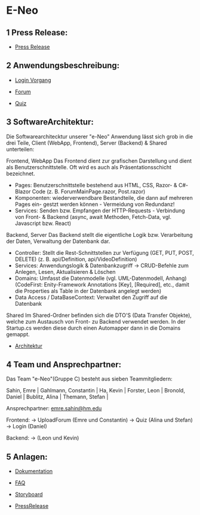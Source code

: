 # E-Neo

## 1 Press Release:

- [Press Release](https://gitlab.lrz.de/seii_sose_2021/project_c/-/blob/master/Dokumentation/LMU_TEAM_C_PR.pdf)

## 2 Anwendungsbeschreibung:

- [Login Vorgang](Dokumentation/Login_Ablauf.pdf)

- [Forum](Dokumentation/UploadForum_Ablauf.pdf)

- [Quiz](Dokumentation/Quiz_Ablauf.pdf)

## 3 SoftwareArchitektur:

Die Softwarearchitecktur unserer "e-Neo" Anwendung lässt sich grob in die drei Teile, 
Client (WebApp, Frontend), Server (Backend) & Shared unterteilen:

Frontend, WebApp
Das Frontend dient zur grafischen Darstellung und dient als Benutzerschnittstelle. 
Oft wird es auch als Präsentationsschicht bezeichnet. 

- Pages: Benutzerschnittstelle bestehend aus HTML, CSS, Razor- & C#-Blazor Code 
         (z. B. ForumMainPage.razor, Post.razor)
- Komponenten: wiederverwendbare Bestandteile, die dann auf mehreren Pages ein-
               gestzt werden können - Vermeidung von Redundanz!
- Services: Senden bzw. Empfangen der HTTP-Requests - Verbindung von Front- 
            & Backend (async, await Methoden, Fetch-Data, vgl. Javascript bzw. React)


Backend, Server
Das Backend stellt die eigentliche Logik bzw. Verarbeitung der Daten, 
Verwaltung der Datenbank dar.

- Controller: Stellt die Rest-Schnittstellen zur Verfügung (GET, PUT, POST, DELETE) 
              (z. B. api/Definition, api/VideoDefinition)
- Services: Anwendungslogik & Datenbankzugriff 
            -> CRUD-Befehle zum Anlegen, Lesen, Aktualisieren & Löschen
- Domains: Umfasst die Datenmodelle (vgl. UML-Datenmodell, Anhang)
           (CodeFirst: Enity-Framework Annotations [Key], [Required], etc.,
            damit die Properties als Table in der Datenbank angelegt werden)
- Data Access / DataBaseContext: Verwaltet den Zugriff auf die Datenbank


Shared
Im Shared-Ordner befinden sich die DTO'S (Data Transfer Objekte), welche zum Austausch von 
Front- zu Backend verwendet werden. 
In der Startup.cs werden diese durch einen Automapper dann in die Domains gemappt.


- [Architektur](Dokumentation/architecktur.pdf)

## 4 Team und Ansprechpartner:

Das Team "e-Neo"(Gruppe C) besteht aus sieben Teammitgliedern:

Sahin, Emre |
Gahlmann, Constantin |
Ha, Kevin |
Forster, Leon |
Bronold, Daniel |
Bublitz, Alina |
Themann, Stefan |

Ansprechpartner: emre.sahin@hm.edu

Frontend:
-> UploadForum (Emre und Constantin)
-> Quiz (Alina und Stefan)
-> Login (Daniel)

Backend:
-> (Leon und Kevin)





## 5 Anlagen:

- [Dokumentation](https://gitlab.lrz.de/seii_sose_2021/project_c/-/tree/master/Dokumentation)


- [FAQ](https://gitlab.lrz.de/seii_sose_2021/project_c/-/blob/master/Dokumentation/LMU_TEAM_C_FAQ.pdf)


- [Storyboard](https://gitlab.lrz.de/seii_sose_2021/project_c/-/blob/master/Dokumentation/Storyboard.jpeg)


- [PressRelease](https://gitlab.lrz.de/seii_sose_2021/project_c/-/blob/master/Dokumentation/LMU_TEAM_C_PR.pdf)
